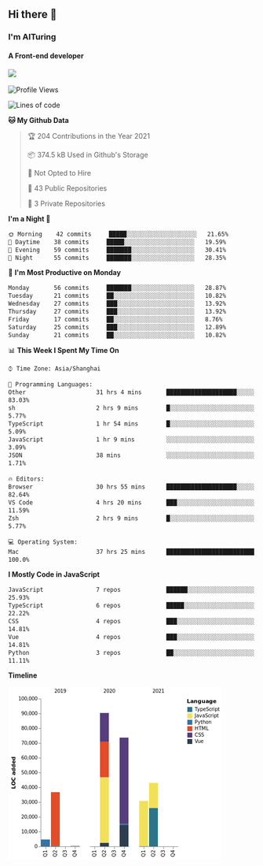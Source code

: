 ## Hi there 👋
### I'm AITuring
#### A Front-end developer

<img src="./dhx.gif" width="400px"/>

<!--START_SECTION:waka-->
![Profile Views](http://img.shields.io/badge/Profile%20Views-0-blue)

![Lines of code](https://img.shields.io/badge/From%20Hello%20World%20I%27ve%20Written-279665%20lines%20of%20code-blue)

**🐱 My Github Data** 

> 🏆 204 Contributions in the Year 2021
 > 
> 📦 374.5 kB Used in Github's Storage 
 > 
> 🚫 Not Opted to Hire
 > 
> 📜 43 Public Repositories 
 > 
> 🔑 3 Private Repositories  
 > 
**I'm a Night 🦉** 

```text
🌞 Morning    42 commits     █████░░░░░░░░░░░░░░░░░░░░   21.65% 
🌆 Daytime    38 commits     █████░░░░░░░░░░░░░░░░░░░░   19.59% 
🌃 Evening    59 commits     ███████░░░░░░░░░░░░░░░░░░   30.41% 
🌙 Night      55 commits     ███████░░░░░░░░░░░░░░░░░░   28.35%

```
📅 **I'm Most Productive on Monday** 

```text
Monday       56 commits     ███████░░░░░░░░░░░░░░░░░░   28.87% 
Tuesday      21 commits     ██░░░░░░░░░░░░░░░░░░░░░░░   10.82% 
Wednesday    27 commits     ███░░░░░░░░░░░░░░░░░░░░░░   13.92% 
Thursday     27 commits     ███░░░░░░░░░░░░░░░░░░░░░░   13.92% 
Friday       17 commits     ██░░░░░░░░░░░░░░░░░░░░░░░   8.76% 
Saturday     25 commits     ███░░░░░░░░░░░░░░░░░░░░░░   12.89% 
Sunday       21 commits     ██░░░░░░░░░░░░░░░░░░░░░░░   10.82%

```


📊 **This Week I Spent My Time On** 

```text
⌚︎ Time Zone: Asia/Shanghai

💬 Programming Languages: 
Other                    31 hrs 4 mins       ████████████████████░░░░░   83.03% 
sh                       2 hrs 9 mins        █░░░░░░░░░░░░░░░░░░░░░░░░   5.77% 
TypeScript               1 hr 54 mins        █░░░░░░░░░░░░░░░░░░░░░░░░   5.09% 
JavaScript               1 hr 9 mins         ░░░░░░░░░░░░░░░░░░░░░░░░░   3.09% 
JSON                     38 mins             ░░░░░░░░░░░░░░░░░░░░░░░░░   1.71%

🔥 Editors: 
Browser                  30 hrs 55 mins      ████████████████████░░░░░   82.64% 
VS Code                  4 hrs 20 mins       ███░░░░░░░░░░░░░░░░░░░░░░   11.59% 
Zsh                      2 hrs 9 mins        █░░░░░░░░░░░░░░░░░░░░░░░░   5.77%

💻 Operating System: 
Mac                      37 hrs 25 mins      █████████████████████████   100.0%

```

**I Mostly Code in JavaScript** 

```text
JavaScript               7 repos             ██████░░░░░░░░░░░░░░░░░░░   25.93% 
TypeScript               6 repos             █████░░░░░░░░░░░░░░░░░░░░   22.22% 
CSS                      4 repos             ███░░░░░░░░░░░░░░░░░░░░░░   14.81% 
Vue                      4 repos             ███░░░░░░░░░░░░░░░░░░░░░░   14.81% 
Python                   3 repos             ██░░░░░░░░░░░░░░░░░░░░░░░   11.11%

```


**Timeline**

![Chart not found](https://raw.githubusercontent.com/AITuring/AITuring/main/charts/bar_graph.png) 


<!--END_SECTION:waka-->


